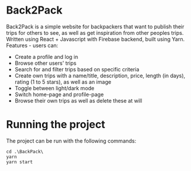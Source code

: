 # Back2Pack
Back2Pack is a simple website for backpackers that want to publish their trips for others to see, as well as get inspiration from other peoples trips. 
Written using React + Javascript with Firebase backend, built using Yarn.  
Features - users can: 
* Create a profile and log in
* Browse other users' trips
* Search for and filter trips based on specific criteria
* Create own trips with a name/title, description, price, length (in days), rating (1 to 5 stars), as well as an image
* Toggle between light/dark mode
* Switch home-page and profile-page
* Browse their own trips as well as delete these at will

# Running the project
The project can be run with the following commands:
 ~~~
cd .\BackPack\
yarn
yarn start
 ~~~

